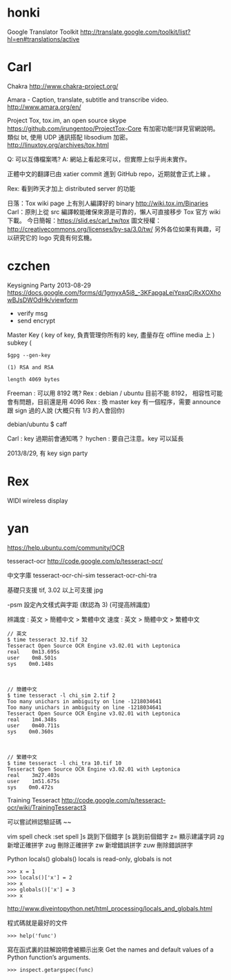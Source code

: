 


# honki


Google Translator Toolkit
<http://translate.google.com/toolkit/list?hl=en#translations/active>


# Carl


Chakra
<http://www.chakra-project.org/>

Amara - Caption, translate, subtitle and transcribe video.
<http://www.amara.org/en/>

Project Tox, tox.im, an open source skype
<https://github.com/irungentoo/ProjectTox-Core>
有加密功能!!詳見官網說明。
類似 bt, 使用 UDP 通訊搭配 libsodium 加密。
<http://linuxtoy.org/archives/tox.html>

Q: 可以互傳檔案嗎?
A: 網站上看起來可以，但實際上似乎尚未實作。

正體中文的翻譯已由 xatier commit 進到 GitHub repo，近期就會正式上線 。

Rex: 看到昨天才加上 distributed server 的功能

日落：Tox wiki page 上有別人編譯好的 binary  <http://wiki.tox.im/Binaries>
Carl：原則上從 src 編譯較能確保來源是可靠的，懶人可直接移步 Tox 官方 wiki 下載。
今日簡報：<https://slid.es/carl_tw/tox>
圖文授權：<http://creativecommons.org/licenses/by-sa/3.0/tw/>
另外各位如果有興趣，可以研究它的 logo 究竟有何玄機。

# czchen


Keysigning Party 2013-08-29
<https://docs.google.com/forms/d/1gmyxA5i8_-3KFapgaLeiYpxqCjRxXOXhowBJsDWOdHk/viewform>

* verify msg
* send encrypt

Master Key ( key of key, 負責管理你所有的 key, 盡量存在 offline media 上 )
subkey (



    $gpg --gen-key

    (1) RSA and RSA

    length 4069 bytes


Freeman : 可以用 8192  嗎?
Rex : debian / ubuntu 目前不能 8192， 相容性可能會有問題，目前還是用 4096
Rex : 換 master key 有一個程序，需要 announce 跟 sign 過的人說 (大概只有 1/3 的人會回你)

debian/ubuntu
$ caff

Carl : key 過期前會通知嗎？
hychen : 要自己注意。key 可以延長

2013/8/29, 有 key sign party

# Rex

WIDI
wireless display

# yan


<https://help.ubuntu.com/community/OCR>

tesseract-ocr
<http://code.google.com/p/tesseract-ocr/>

中文字庫
tesseract-ocr-chi-sim tesseract-ocr-chi-tra

基礎只支援 tif, 3.02 以上可支援 jpg

-psm 設定內文樣式與字距 (默認為 3) (可提高辨識度)

辨識度 : 英文 > 簡體中文 > 繁體中文
速度 : 英文 > 簡體中文 > 繁體中文


    // 英文
    $ time tesseract 32.tif 32
    Tesseract Open Source OCR Engine v3.02.01 with Leptonica
    real    0m13.695s
    user    0m8.501s
    sys    0m0.148s



    // 簡體中文
    $ time tesseract -l chi_sim 2.tif 2
    Too many unichars in ambiguity on line -1218034641
    Too many unichars in ambiguity on line -1218034641
    Tesseract Open Source OCR Engine v3.02.01 with Leptonica
    real    1m4.348s
    user    0m40.711s
    sys    0m0.360s



    // 繁體中文
    $ time tesseract -l chi_tra 10.tif 10
    Tesseract Open Source OCR Engine v3.02.01 with Leptonica
    real    3m27.403s
    user    1m51.675s
    sys    0m0.472s


Training Tesseract
<http://code.google.com/p/tesseract-ocr/wiki/TrainingTesseract3>

可以嘗試辨認驗証碼 ~~

vim spell check
:set spell
]s 跳到下個錯字
[s 跳到前個錯字
z= 顯示建議字詞
zg 新增正確拼字
zug 刪除正確拼字
zw 新增錯誤拼字
zuw  刪除錯誤拼字

Python
locals()
globals()
locals is read-only, globals is not


    >>> x = 1
    >>> locals()['x'] = 2
    >>> x
    >>> globals()['x'] = 3
    >>> x




<http://www.diveintopython.net/html_processing/locals_and_globals.html>

程式碼就是最好的文件


    >>> help('func')


寫在函式裏的註解說明會被顯示出來
Get the names and default values of a Python function’s arguments.

    >>> inspect.getargspec(func)
